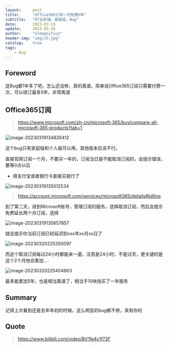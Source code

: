 ```yaml
---
layout:     post
title:      "Office365订阅一次免费5年"
subtitle:   "6T云存储，家庭组，Bug"
date:       2023-03-19
update:     2023-03-20
author:     "elmagnifico"
header-img: "img/z5.jpg"
catalog:    true
tags:
    - Bug
---
```


## Foreword

这Bug都1年多了吧，怎么还没修，真的离谱。简单说Office365订阅只需要付费一次，可以续订最多5年，非常离谱



## Office365订阅

> https://www.microsoft.com/zh-cn/microsoft-365/buy/compare-all-microsoft-365-products?tab=1

![image-20230319134826412](https://img.elmagnifico.tech/static/upload/elmagnifico/202303191348495.png)

这个bug只有家庭版和个人版可以用，其他版本应该不行。

直接官网订阅一个月，不要买一年的，订阅当日是不能取消订阅的，会提示错误，要等0点以后

- 用支付宝或者银行卡直接买就行了



![image-20230319135012534](https://img.elmagnifico.tech/static/upload/elmagnifico/202303191350584.png)

> https://account.microsoft.com/services/microsoft365/details#billing

到了第二天，进到Microsoft账号，管理订阅的服务，选择取消订阅，然后会提示免费延长两个月订阅，选择

![image-20230319135657857](https://img.elmagnifico.tech/static/upload/elmagnifico/202303191356915.png)

就会提示你当前订阅已经延迟到xxx年xx月xx日了

![image-20230320225350097](https://img.elmagnifico.tech/static/upload/elmagnifico/202303202253166.png)

而这个取消订阅每过24小时都能来一遍，注意是24小时，不是过天，更关键的是这个2个月他会累加....

![image-20230320225404903](https://img.elmagnifico.tech/static/upload/elmagnifico/202303202254945.png)

最多能累加5年，也是相当离谱了，相当于10块钱买了一年服务



## Summary

记得上次看到还是去年年初的时候，这么明显的bug都不修，真有你的



## Quote

> https://www.bilibili.com/video/BV1fe4y1f72F

